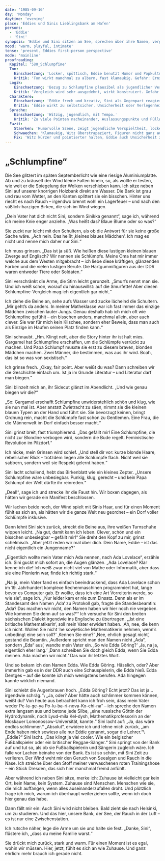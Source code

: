 ```yaml
---
date: '1985-09-16'
day: 'Monday'
daytime: 'evening'
place: 'Eddies und Sinis Lieblingsbank am Hafen'
persons:
  - 'Eddie'
  - 'Sini'
synopsis: 'Eddie und Sini sitzen am See, sprechen über ihre Namen, vergleichen Sini mit Schlumpfine und Eddie erzählt die Geschichte ihres Namens.'
mood: 'warm, playful, intimate'
tense: 'present, Eddies first-person perspective'
mode: 'mainline'
proofreading:
  Kapitel: '580_Schlumpfine'
  Ton:
    Einschaetzung: 'Locker, spöttisch, Eddie benutzt Humor und Popkultur-Referenzen.'
    Kritik: 'Ton wirkt manchmal zu albern, fast klamaukig. Gefahr: Ernsthaftigkeit der Situation wird überspielt.'
  Logik:
    Einschaetzung: 'Bezug zu Schlumpfine plausibel als jugendlicher Vergleich.'
    Kritik: 'Vergleich wird sehr ausgedehnt, wirkt konstruiert. Gefahr der Überstrapazierung des Witzes.'
  Charaktere:
    Einschaetzung: 'Eddie frech und kreativ, Sini als Gegenpart reagiert nachvollziehbar.'
    Kritik: 'Eddie wirkt zu selbstsicher, Unsicherheit oder Verlegenheit fehlen. Sini bleibt in der Szene blass.'
  Sprache:
    Einschaetzung: 'Witzig, jugendlich, mit Tempo.'
    Kritik: 'Zu viele Pointen nacheinander, Auslassungspunkte und Füllwörter häufen sich. Gefahr von Redundanz.'
  Fazit:
    Staerken: 'Humorvolle Szene, zeigt jugendliche Verspieltheit, lockert die Handlung.'
    Schwaechen: 'Klamaukig, Witz überstrapaziert, Figuren nicht ganz ausgewogen.'
    Fix: 'Witz kürzer und pointierter halten, Eddie auch Unsicherheit zeigen, Sini aktiver einbinden.'
---
```


# „Schlumpfine“

Die See glitzert im späten Septemberlicht wie eine riesige Aluminiumplatte. Ab
und zu kräuselt der Wind kleine Falten hinein, so, als wollte er testen, wie
weit er die Spiegelung der Wolken verschieben kann. Ich sitze neben Sini auf
unserer knorrigen Holzbank direkt am Wasser. Die Bank ist grau und rau vom
Wetter, an den Kanten splittert sie ein bisschen. Hinter uns riecht es nach
Rauch – irgendwo brennt wohl ein Lagerfeuer – und nach den süßlich-harzigen
Birken, die sich im Wind wiegen.

„Dein Vater hat dich nicht Sini, sondern Sinikka genannt“, sage ich, während ich
meine Knie enger anziehe. „Was heißt das? Blaue Blume oder so was?“

Sie zuckt nur leicht mit den Schultern, als ob die Antwort für sie keine große
Sache wäre. „Ach nein. Das heißt ‚kleines blaues Mädchen‘. Ich mag es nicht und
nenne mich daher nur Sini.“

Ich muss grinsen. „Das ist ja süß. Wie heißen diese lustigen kleinen blauen
Zwerge auf Englisch? Wir nennen sie Schlümpfe. Meine Oma hat mir immer welche
aus dem Westen mitgebracht – ich liebe diese kräftigen, glänzenden Farben und
die vielen lustigen Berufe. Die Hartgummifiguren aus der DDR waren entweder
Tiere oder Soldaten.“

Sini verschränkt die Arme, die Stirn leicht gerunzelt. „Smurfs nennt man sie.
Und ich weiß schon, worauf du hinauswillst: auf die Smurfette! Aber diesen
Schlumpfine-Vergleich mag ich eigentlich gar nicht.“

Ich ziehe die Beine an, sehe aufs Wasser und zucke lächelnd die Schultern. „Mir
geht’s da anders. In meiner Matheklasse war ich fast immer das einzige Mädchen
zwischen lauter Jungs. Genau deshalb hab ich mich oft wie Schlumpfine gefühlt –
ein bisschen anders, manchmal allein, aber auch clever. Sie war für mich kein
Klischee, sondern eher Beweis, dass man auch als Einzige im Haufen seinen Platz
finden kann.“

Sini schnaubt. „Hm. Klingt nett, aber die Story hinter ihr ist halt mies.
Gargamel hat Schlumpfine erschaffen, um die Schlümpfe verrückt zu machen. Und
Papa Schlumpf musste sie erst zu diesem braven, blonden Mädchen machen. Zwei
Männer, die bestimmen, was aus ihr wird. Boah, das ist so was von sexistisch.“

Ich grinse frech. „Okay, fair point. Aber weißt du was? Dann schreiben wir die
Geschichte einfach um. Ist ja im Grunde Literatur – und Literatur darf man
biegen.“

Sini blinzelt mich an, ihr Sidecut glänzt im Abendlicht. „Und wie genau biegen
wir die?“

„So: Gargamel erschafft Schlumpfine unwiderstehlich schön und klug, wie sie nun
mal ist. Aber anstatt Zwietracht zu säen, nimmt sie die kleinen blauen Typen an
der Hand und führt sie. Sie bevorzugt keinen, bringt Ordnung rein, macht die
Schlümpfe fast schon zu Gentlemen. Eine Frau, die die Männerwelt im Dorf einfach
besser macht.“

Sini grinst breit, fast triumphierend. „Das gefällt mir! Eine Schlumpfine, die
nicht zur Blondine verbogen wird, sondern die Bude regelt. Feministische
Revolution im Pilzdorf.“

Ich nicke, mein Grinsen wird schief. „Und stell dir vor: kurze blonde Haare,
rebellischer Blick – trotzdem liegen alle Schlümpfe flach. Nicht weil sie
sabbern, sondern weil sie Respekt gelernt haben.“

Sini lacht schallend, hebt das Birkenblatt wie ein kleines Zepter. „Unsere
Schlumpfine wäre unbesiegbar. Punkig, klug, gerecht – und kein Papa Schlumpf der
Welt dürfte ihr reinreden.“

„Deal!“, sage ich und strecke ihr die Faust hin. Wir boxen dagegen, als hätten
wir gerade ein Manifest beschlossen.

Wir lachen beide noch, der Wind spielt mit Sinis Haar, und für einen Moment
fühlt es sich an, als hätten wir die ganze Welt neu geordnet – ein Dorf voller
Schlümpfe inklusive.

Dann lehnt Sini sich zurück, streckt die Beine aus, ihre weißen Turnschuhe
wippen leicht. „Na gut, damit kann ich leben. Clever, schön und ein bisschen
unbesiegbar – gefällt mir!“ Sie dreht den Kopf zu mir, grinst schelmisch. „Aber
jetzt reden wir mal über dich. Dein Name, Eddie – ist das nicht eigentlich ein
Jungenname?“

„Eigentlich wollte mein Vater mich Ada nennen, nach Ada Lovelace“, erzähle ich.
Sini guckt mich sofort an, die Augen glänzen. „Ada Lovelace? Klar kenne ich die!
Ich weiß zwar nicht viel von Mathe oder Informatik, aber dass sie eine Pionierin
war, finde ich richtig stark.“

„Na ja, mein Vater fand es einfach beeindruckend, dass Ada Lovelace schon im 19.
Jahrhundert komplexe Rechenmaschinen programmiert hat, lange bevor es Computer
gab. Er wollte, dass ich eine Art Vorreiterin werde, so wie sie“, sage ich. „Nur
leider kam er nie zum Einsatz. Denn als er im Standesamt den Namen ‚Ada‘ zu
Protokoll gab, fragte die Standesbeamtin: ‚Ada? Das machen wir nicht, den Namen
haben wir hier noch nie vergeben. Wie kommen Sie denn auf so was?‘“ Ich versuche
für Sini den breiten sächsischen Dialekt irgendwie ins Englische zu übertragen.
„‚Ist eine britische Mathematikerin‘, soll mein Vater erwidert haben. ‚Ah, nee,
die kenn ich nicht. Wollen Sie nicht ’ne sowjetische Mathematikerin nehmen,
wenn’s unbedingt eine sein soll?‘ ‚Kennen Sie eine?‘ ‚Nee, ehrlich gesagt
nicht‘, gestand die Beamtin. ‚Außerdem spricht man den Namen nicht „Ada“,
sondern „Eda“ aus‘, wandte mein Vater ein. ‚So wie Edda Göring?‘ ‚Ja, na ja,
eigentlich eher lang.‘ ‚Dann schreiben Sie doch gleich Edda, wenn Sie Edda
meinen. Ada machen wir nicht.‘ Das war ihr letztes Wort.

Und so bekam ich den Namen Edda. Wie Edda Göring. Hässlich, oder? Aber immerhin
gab es in der DDR auch eine Schauspielerin, die Edda hieß. Edda Dentges – auf
die konnte ich mich wenigstens berufen. Ada hingegen kannte wirklich niemand.

Sini schiebt die Augenbrauen hoch. „Edda Göring? Echt jetzt? Das ist ja…
irgendwie schräg.“\ „Ja, oder? Aber hätte auch schlimmer kommen können, weißt
du? Von heute aus betrachtet kann ich froh sein, dass mein Vater weder
Pe-la-ge-ya Po-lu-ba-ri-nova-Ko-chi-na“ – ich spreche den Namen extra langsam
aus und betone jede Silbe, „eine russische Göttin der Hydrodynamik, noch
Lyud-mila Kel-dysh, Mathematikprofessorin an der Moskauer
Lomonossow-Universität, kannte.“ Sini lacht auf: „Ja, das wäre endlos
schlimmer.“ „Absolut“, erwidere ich und lehne mich zurück, „am Ende haben mich
sowieso alle nur Eddie genannt, sogar die Lehrer.“\ „Eddie?“ Sini lacht. „Das
klingt ja viel cooler. Wie ein belgischer Fußballspieler oder ein britischer
Reggae-Sänger.“ Sini springt von der Bank auf und tut so, als ob sie
Fußballspielerin und Sängerin zugleich wäre. Ich falle vor Lachen beinahe von
der Bank. Es ist so schön, mit Sini Zeit zu verlieren. Der Wind weht mir den
Geruch von Seealgen und Rauch in die Nase. Ich streiche über den Stoff meiner
verwaschenen roten Trainingshose – ein Stück Dresden, das sich hier manchmal
fremd anfühlt.

Aber während ich neben Sini sitze, merke ich: Zuhause ist vielleicht gar kein
Ort, kein Name, kein System. Zuhause sind Menschen. Menschen wie sie, die mich
auffangen, wenn alles auseinanderzufallen droht. Und plötzlich frage ich mich,
warum ich überhaupt weiterziehen sollte, wenn ich doch hier genau das habe.

Dann fällt mir ein: Auch Sini wird nicht bleiben. Bald zieht sie nach Helsinki,
um zu studieren. Und das hier, unsere Bank, der See, der Rauch in der Luft – es
ist nur eine Zwischenstation.

Ich rutsche näher, lege die Arme um sie und halte sie fest. „Danke, Sini“,
flüstere ich, „dass du meine Familie warst.“

Sie drückt mich zurück, stark und warm. Für einen Moment ist es egal, wohin wir
müssen. Hier, jetzt, fühlt es sich an wie Zuhause. Und ganz ehrlich: mehr brauch
ich gerade nicht.
